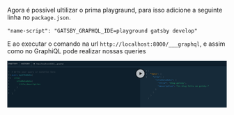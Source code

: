 Agora é possivel ultilizar o prima playgraund, para isso adicione a seguinte linha no `package.json`.
```
"name-script": "GATSBY_GRAPHQL_IDE=playground gatsby develop"
```

E ao executar o comando na url `http://localhost:8000/___graphql`, e assim como no GraphiQL pode realizar nossas queries

<img src="./playground.png"/>